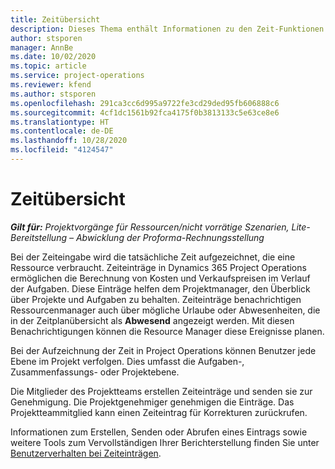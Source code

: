 ```yaml
---
title: Zeitübersicht
description: Dieses Thema enthält Informationen zu den Zeit-Funktionen in Dynamics 365 Project Operations.
author: stsporen
manager: AnnBe
ms.date: 10/02/2020
ms.topic: article
ms.service: project-operations
ms.reviewer: kfend
ms.author: stsporen
ms.openlocfilehash: 291ca3cc6d995a9722fe3cd29ded95fb606888c6
ms.sourcegitcommit: 4cf1dc1561b92fca4175f0b3813133c5e63ce8e6
ms.translationtype: HT
ms.contentlocale: de-DE
ms.lasthandoff: 10/28/2020
ms.locfileid: "4124547"
---
```

# <a name="time-overview"></a>Zeitübersicht

_**Gilt für:** Projektvorgänge für Ressourcen/nicht vorrätige Szenarien, Lite-Bereitstellung – Abwicklung der Proforma-Rechnungsstellung_

Bei der Zeiteingabe wird die tatsächliche Zeit aufgezeichnet, die eine Ressource verbraucht. Zeiteinträge in Dynamics 365 Project Operations ermöglichen die Berechnung von Kosten und Verkaufspreisen im Verlauf der Aufgaben. Diese Einträge helfen dem Projektmanager, den Überblick über Projekte und Aufgaben zu behalten. Zeiteinträge benachrichtigen Ressourcenmanager auch über mögliche Urlaube oder Abwesenheiten, die in der Zeitplanübersicht als **Abwesend** angezeigt werden. Mit diesen Benachrichtigungen können die Resource Manager diese Ereignisse planen.

Bei der Aufzeichnung der Zeit in Project Operations können Benutzer jede Ebene im Projekt verfolgen. Dies umfasst die Aufgaben-, Zusammenfassungs- oder Projektebene.

Die Mitglieder des Projektteams erstellen Zeiteinträge und senden sie zur Genehmigung. Die Projektgenehmiger genehmigen die Einträge. Das Projektteammitglied kann einen Zeiteintrag für Korrekturen zurückrufen.

Informationen zum Erstellen, Senden oder Abrufen eines Eintrags sowie weitere Tools zum Vervollständigen Ihrer Berichterstellung finden Sie unter [Benutzerverhalten bei Zeiteinträgen](ui-behavior-time.md).

